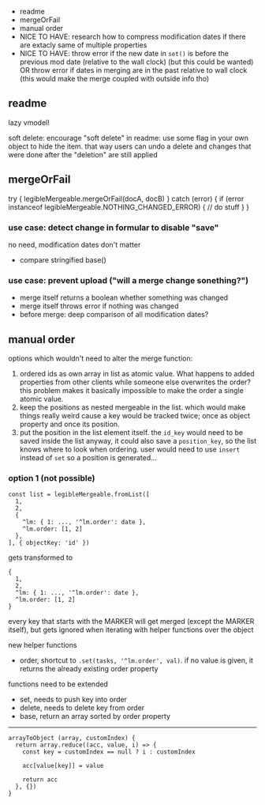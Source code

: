 * readme
* mergeOrFail
* manual order
* NICE TO HAVE: research how to compress modification dates if there are extacly same of multiple properties
* NICE TO HAVE: throw error if the new date in `set()` is before the previous mod date (relative to the wall clock) (but this could be wanted) OR throw error if dates in merging are in the past relative to wall clock (this would make the merge coupled with outside info tho)

## readme

lazy vmodel!

soft delete: encourage "soft delete" in readme: use some flag in your own object to hide the item. that way users can undo a delete and changes that were done after the "deletion" are still applied

## mergeOrFail

  try {
    legibleMergeable.mergeOrFail(docA, docB)
  } catch (error) {
    if (error instanceof legibleMergeable.NOTHING_CHANGED_ERROR) {
      // do stuff
    }
  }

### use case: detect change in formular to disable "save"

no need, modification dates don't matter

* compare stringified base()

### use case: prevent upload ("will a merge change sonething?")

* merge itself returns a boolean whether something was changed
* merge itself throws error if nothing was changed
* before merge: deep comparison of all modification dates?

## manual order

options which wouldn't need to alter the merge function:

1. ordered ids as own array in list as atomic value. What happens to added properties from other clients while someone else overwrites the order? this problem makes it basically impossible to make the order a single atomic value.
2. keep the positions as nested mergeable in the list. which would make things really weird cause a key would be tracked twice; once as object property and once its position.
3. put the position in the list element itself. the `id_key` would need to be saved inside the list anyway, it could also save a `position_key`, so the list knows where to look when ordering. user would need to use `insert` instead of `set` so a position is generated...

### option 1 (not possible)

    const list = legibleMergeable.fromList([
      1,
      2,
      {
        ^lm: { 1: ..., '^lm.order': date },
        ^lm.order: [1, 2]
      },
    ], { objectKey: 'id' })

gets transformed to

    {
      1,
      2,
      ^lm: { 1: ..., '^lm.order': date },
      ^lm.order: [1, 2]
    }

every key that starts with the MARKER will get merged (except the MARKER itself), but gets ignored when iterating with helper functions over the object

new helper functions

* order, shortcut to `.set(tasks, '^lm.order', val)`. if no value is given, it returns the already existing order property

functions need to be extended

* set, needs to push key into order
* delete, needs to delete key from order
* base, return an array sorted by order property

---

    arrayToObject (array, customIndex) {
      return array.reduce((acc, value, i) => {
        const key = customIndex == null ? i : customIndex

        acc[value[key]] = value

        return acc
      }, {})
    }
